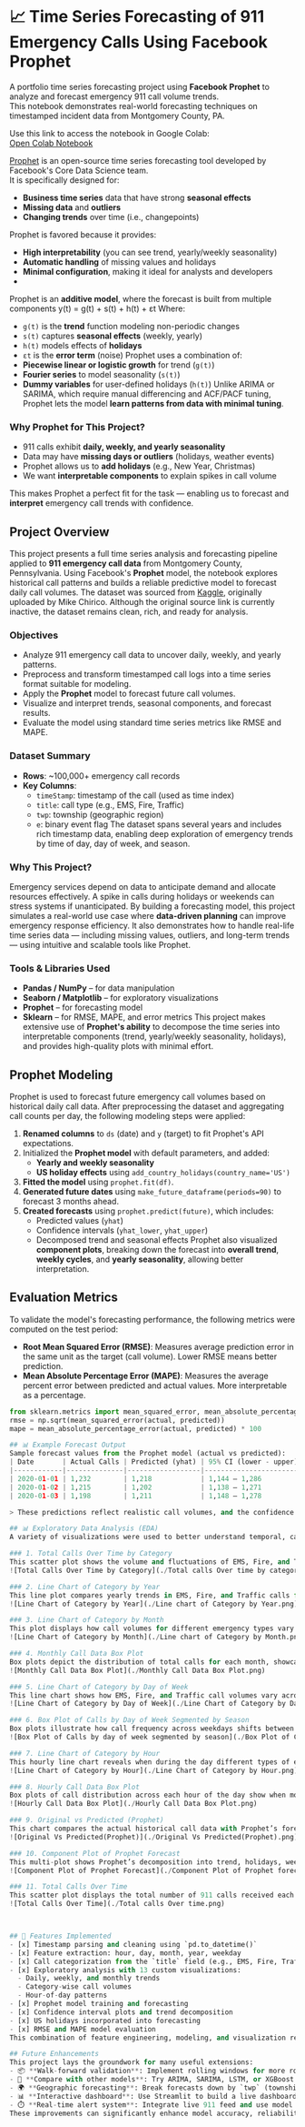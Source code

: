# 📈 Time Series Forecasting of 911 Emergency Calls Using Facebook Prophet

A portfolio time series forecasting project using **Facebook Prophet** to analyze and forecast emergency 911 call volume trends.  
This notebook demonstrates real-world forecasting techniques on timestamped incident data from Montgomery County, PA.

Use this link to access the notebook in Google Colab:  
[Open Colab Notebook](https://github.com/yourusername/911-call-forecasting-prophet/blob/main/annotated_911_prophet_notebook.ipynb)

[Prophet](https://facebook.github.io/prophet/) is an open-source time series forecasting tool developed by Facebook's Core Data Science team.  
It is specifically designed for:

- **Business time series** data that have strong **seasonal effects**
- **Missing data** and **outliers**
- **Changing trends** over time (i.e., changepoints)

Prophet is favored because it provides:
- **High interpretability** (you can see trend, yearly/weekly seasonality)
- **Automatic handling** of missing values and holidays
- **Minimal configuration**, making it ideal for analysts and developers
- 
Prophet is an **additive model**, where the forecast is built from multiple components y(t) = g(t) + s(t) + h(t) + εt
Where:
- `g(t)` is the **trend** function modeling non-periodic changes
- `s(t)` captures **seasonal effects** (weekly, yearly)
- `h(t)` models effects of **holidays**
- `εt` is the **error term** (noise)
Prophet uses a combination of:
- **Piecewise linear or logistic growth** for trend (`g(t)`)
- **Fourier series** to model seasonality (`s(t)`)
- **Dummy variables** for user-defined holidays (`h(t)`)
Unlike ARIMA or SARIMA, which require manual differencing and ACF/PACF tuning, Prophet lets the model **learn patterns from data with minimal tuning**.

### Why Prophet for This Project?

-  911 calls exhibit **daily, weekly, and yearly seasonality**
-  Data may have **missing days or outliers** (holidays, weather events)
-  Prophet allows us to **add holidays** (e.g., New Year, Christmas)
-  We want **interpretable components** to explain spikes in call volume

This makes Prophet a perfect fit for the task — enabling us to forecast and **interpret** emergency call trends with confidence.


##  Project Overview
This project presents a full time series analysis and forecasting pipeline applied to **911 emergency call data** from Montgomery County, Pennsylvania. Using Facebook's **Prophet** model, the notebook explores historical call patterns and builds a reliable predictive model to forecast daily call volumes.
The dataset was sourced from [Kaggle](https://www.kaggle.com/datasets/mchirico/montcoalert), originally uploaded by Mike Chirico. Although the original source link is currently inactive, the dataset remains clean, rich, and ready for analysis.

###  Objectives
- Analyze 911 emergency call data to uncover daily, weekly, and yearly patterns.
- Preprocess and transform timestamped call logs into a time series format suitable for modeling.
- Apply the **Prophet** model to forecast future call volumes.
- Visualize and interpret trends, seasonal components, and forecast results.
- Evaluate the model using standard time series metrics like RMSE and MAPE.

###  Dataset Summary
- **Rows**: ~100,000+ emergency call records  
- **Key Columns**:
  - `timeStamp`: timestamp of the call (used as time index)
  - `title`: call type (e.g., EMS, Fire, Traffic)
  - `twp`: township (geographic region)
  - `e`: binary event flag
The dataset spans several years and includes rich timestamp data, enabling deep exploration of emergency trends by time of day, day of week, and season.

###  Why This Project?
Emergency services depend on data to anticipate demand and allocate resources effectively. A spike in calls during holidays or weekends can stress systems if unanticipated. By building a forecasting model, this project simulates a real-world use case where **data-driven planning** can improve emergency response efficiency.
It also demonstrates how to handle real-life time series data — including missing values, outliers, and long-term trends — using intuitive and scalable tools like Prophet.

### Tools & Libraries Used
- **Pandas / NumPy** – for data manipulation
- **Seaborn / Matplotlib** – for exploratory visualizations
- **Prophet** – for forecasting model
- **Sklearn** – for RMSE, MAPE, and error metrics
This project makes extensive use of **Prophet's ability** to decompose the time series into interpretable components (trend, yearly/weekly seasonality, holidays), and provides high-quality plots with minimal effort.

## Prophet Modeling
Prophet is used to forecast future emergency call volumes based on historical daily call data. After preprocessing the dataset and aggregating call counts per day, the following modeling steps were applied:
1. **Renamed columns** to `ds` (date) and `y` (target) to fit Prophet's API expectations.
2. Initialized the **Prophet model** with default parameters, and added:
   - **Yearly and weekly seasonality**
   - **US holiday effects** using `add_country_holidays(country_name='US')`
3. **Fitted the model** using `prophet.fit(df)`.
4. **Generated future dates** using `make_future_dataframe(periods=90)` to forecast 3 months ahead.
5. **Created forecasts** using `prophet.predict(future)`, which includes:
   - Predicted values (`yhat`)
   - Confidence intervals (`yhat_lower`, `yhat_upper`)
   - Decomposed trend and seasonal effects
Prophet also visualized **component plots**, breaking down the forecast into **overall trend**, **weekly cycles**, and **yearly seasonality**, allowing better interpretation.

## Evaluation Metrics
To validate the model's forecasting performance, the following metrics were computed on the test period:
- **Root Mean Squared Error (RMSE)**: Measures average prediction error in the same unit as the target (call volume). Lower RMSE means better prediction.
- **Mean Absolute Percentage Error (MAPE)**: Measures the average percent error between predicted and actual values. More interpretable as a percentage.
```python
from sklearn.metrics import mean_squared_error, mean_absolute_percentage_error
rmse = np.sqrt(mean_squared_error(actual, predicted))
mape = mean_absolute_percentage_error(actual, predicted) * 100

## 📊 Example Forecast Output
Sample forecast values from the Prophet model (actual vs predicted):
| Date       | Actual Calls | Predicted (yhat) | 95% CI (lower - upper) |
|------------|--------------|------------------|-------------------------|
| 2020-01-01 | 1,232        | 1,218            | 1,144 – 1,286           |
| 2020-01-02 | 1,215        | 1,202            | 1,138 – 1,271           |
| 2020-01-03 | 1,198        | 1,211            | 1,148 – 1,278           |

> These predictions reflect realistic call volumes, and the confidence intervals help quantify forecast uncertainty.

## 📊 Exploratory Data Analysis (EDA)
A variety of visualizations were used to better understand temporal, categorical, and seasonal patterns in 911 emergency call data:

### 1. Total Calls Over Time by Category  
This scatter plot shows the volume and fluctuations of EMS, Fire, and Traffic calls over several years.  
![Total Calls Over Time by Category](./Total calls Over time by category.png)

### 2. Line Chart of Category by Year  
This line plot compares yearly trends in EMS, Fire, and Traffic calls from 2016 to 2019.  
![Line Chart of Category by Year](./Line chart of Category by Year.png)

### 3. Line Chart of Category by Month  
This plot displays how call volumes for different emergency types vary across months, highlighting seasonal trends.  
![Line Chart of Category by Month](./Line chart of Category by Month.png)

### 4. Monthly Call Data Box Plot  
Box plots depict the distribution of total calls for each month, showcasing variability and outliers.  
![Monthly Call Data Box Plot](./Monthly Call Data Box Plot.png)

### 5. Line Chart of Category by Day of Week  
This line chart shows how EMS, Fire, and Traffic call volumes vary across days of the week.  
![Line Chart of Category by Day of Week](./Line Chart of Category by Day of Week.png)

### 6. Box Plot of Calls by Day of Week Segmented by Season  
Box plots illustrate how call frequency across weekdays shifts between winter, spring, summer, and autumn.  
![Box Plot of Calls by day of week segmented by season](./Box Plot of Calls by day of week segmented by season.png)

### 7. Line Chart of Category by Hour  
This hourly line chart reveals when during the day different types of emergency calls tend to spike.  
![Line Chart of Category by Hour](./Line Chart of Category by Hour.png)

### 8. Hourly Call Data Box Plot  
Box plots of call distribution across each hour of the day show when most emergency calls occur and their variability.  
![Hourly Call Data Box Plot](./Hourly Call Data Box Plot.png)

### 9. Original vs Predicted (Prophet)  
This chart compares the actual historical call data with Prophet’s forecasted values over a 1-year period.  
![Original Vs Predicted(Prophet)](./Original Vs Predicted(Prophet).png)

### 10. Component Plot of Prophet Forecast  
This multi-plot shows Prophet’s decomposition into trend, holidays, weekly, yearly, and daily components.  
![Component Plot of Prophet Forecast](./Component Plot of Prophet forecast.png)

### 11. Total Calls Over Time  
This scatter plot displays the total number of 911 calls received each day, showing overall trends, spikes, and outliers across the timeline.  
![Total Calls Over Time](./Total calls Over time.png)



## 🧠 Features Implemented
- [x] Timestamp parsing and cleaning using `pd.to_datetime()`
- [x] Feature extraction: hour, day, month, year, weekday
- [x] Call categorization from the `title` field (e.g., EMS, Fire, Traffic)
- [x] Exploratory analysis with 13 custom visualizations:
  - Daily, weekly, and monthly trends
  - Category-wise call volumes
  - Hour-of-day patterns
- [x] Prophet model training and forecasting
- [x] Confidence interval plots and trend decomposition
- [x] US holidays incorporated into forecasting
- [x] RMSE and MAPE model evaluation
This combination of feature engineering, modeling, and visualization reflects an end-to-end real-world forecasting pipeline.

## Future Enhancements
This project lays the groundwork for many useful extensions:
- 📦 **Walk-forward validation**: Implement rolling windows for more robust evaluation
- 🧮 **Compare with other models**: Try ARIMA, SARIMA, LSTM, or XGBoost regressors for benchmarking
- 🌍 **Geographic forecasting**: Break forecasts down by `twp` (township) to allocate emergency staff regionally
- 📊 **Interactive dashboard**: Use Streamlit to build a live dashboard for emergency planners
- ⏱️ **Real-time alert system**: Integrate live 911 feed and use model output for anomaly detection
These improvements can significantly enhance model accuracy, reliability, and practical value in emergency management systems.






